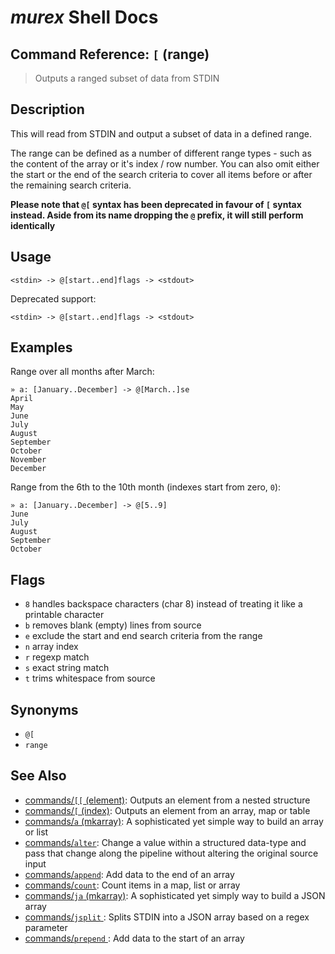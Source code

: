 # _murex_ Shell Docs

## Command Reference: `[` (range) 

> Outputs a ranged subset of data from STDIN

## Description

This will read from STDIN and output a subset of data in a defined range.

The range can be defined as a number of different range types - such as the
content of the array or it's index / row number. You can also omit either
the start or the end of the search criteria to cover all items before or
after the remaining search criteria.

**Please note that `@[` syntax has been deprecated in favour of `[` syntax
instead. Aside from its name dropping the `@` prefix, it will still perform
identically**

## Usage

    <stdin> -> @[start..end]flags -> <stdout>
    
Deprecated support:

    <stdin> -> @[start..end]flags -> <stdout>

## Examples

Range over all months after March:

    » a: [January..December] -> @[March..]se
    April
    May
    June
    July
    August
    September
    October
    November
    December
    
Range from the 6th to the 10th month (indexes start from zero, `0`):

    » a: [January..December] -> @[5..9]
    June
    July
    August
    September
    October

## Flags

* `8`
    handles backspace characters (char 8) instead of treating it like a printable character
* `b`
    removes blank (empty) lines from source
* `e`
    exclude the start and end search criteria from the range
* `n`
    array index
* `r`
    regexp match
* `s`
    exact string match
* `t`
    trims whitespace from source

## Synonyms

* `@[`
* `range`


## See Also

* [commands/`[[` (element)](../commands/element.md):
  Outputs an element from a nested structure
* [commands/`[` (index)](../commands/index.md):
  Outputs an element from an array, map or table
* [commands/`a` (mkarray)](../commands/a.md):
  A sophisticated yet simple way to build an array or list
* [commands/`alter`](../commands/alter.md):
  Change a value within a structured data-type and pass that change along the pipeline without altering the original source input
* [commands/`append`](../commands/append.md):
  Add data to the end of an array
* [commands/`count`](../commands/count.md):
  Count items in a map, list or array
* [commands/`ja` (mkarray)](../commands/ja.md):
  A sophisticated yet simply way to build a JSON array
* [commands/`jsplit` ](../commands/jsplit.md):
  Splits STDIN into a JSON array based on a regex parameter
* [commands/`prepend` ](../commands/prepend.md):
  Add data to the start of an array